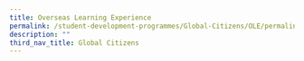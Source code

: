 ```yaml
---
title: Overseas Learning Experience
permalink: /student-development-programmes/Global-Citizens/OLE/permalink
description: ""
third_nav_title: Global Citizens
---
```


